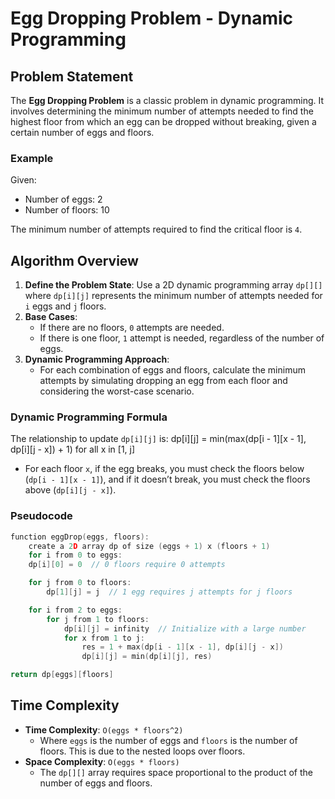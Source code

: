 # Egg Dropping Problem - Dynamic Programming

## Problem Statement
The **Egg Dropping Problem** is a classic problem in dynamic programming. It involves determining the minimum number of attempts needed to find the highest floor from which an egg can be dropped without breaking, given a certain number of eggs and floors.

### Example
Given:
- Number of eggs: 2
- Number of floors: 10

The minimum number of attempts required to find the critical floor is `4`.

## Algorithm Overview
1. **Define the Problem State**: Use a 2D dynamic programming array `dp[][]` where `dp[i][j]` represents the minimum number of attempts needed for `i` eggs and `j` floors.
2. **Base Cases**:
   - If there are no floors, `0` attempts are needed.
   - If there is one floor, `1` attempt is needed, regardless of the number of eggs.
3. **Dynamic Programming Approach**:
   - For each combination of eggs and floors, calculate the minimum attempts by simulating dropping an egg from each floor and considering the worst-case scenario.

### Dynamic Programming Formula
The relationship to update `dp[i][j]` is:
dp[i][j] = min(max(dp[i - 1][x - 1], dp[i][j - x]) + 1) for all x in [1, j]
- For each floor `x`, if the egg breaks, you must check the floors below (`dp[i - 1][x - 1]`), and if it doesn’t break, you must check the floors above (`dp[i][j - x]`).

### Pseudocode
```c
function eggDrop(eggs, floors): 
    create a 2D array dp of size (eggs + 1) x (floors + 1)
    for i from 0 to eggs:
    dp[i][0] = 0  // 0 floors require 0 attempts

    for j from 0 to floors:
        dp[1][j] = j  // 1 egg requires j attempts for j floors

    for i from 2 to eggs:
        for j from 1 to floors:
            dp[i][j] = infinity  // Initialize with a large number
            for x from 1 to j:
                res = 1 + max(dp[i - 1][x - 1], dp[i][j - x])
                dp[i][j] = min(dp[i][j], res)

return dp[eggs][floors]

```
## Time Complexity
- **Time Complexity**: `O(eggs * floors^2)`
  - Where `eggs` is the number of eggs and `floors` is the number of floors. This is due to the nested loops over floors.
- **Space Complexity**: `O(eggs * floors)`
  - The `dp[][]` array requires space proportional to the product of the number of eggs and floors.
